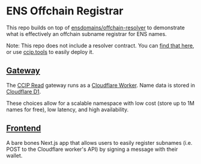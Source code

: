 # ENS Offchain Registrar

This repo builds on top of [ensdomains/offchain-resolver](https://github.com/ensdomains/offchain-resolver) to demonstrate what is effectively an offchain subname registrar for ENS names.

Note: This repo does not include a resolver contract. You can [find that here](https://github.com/ensdomains/offchain-resolver/blob/main/packages/contracts), or use [ccip.tools](https://ccip.tools/) to easily deploy it.

## [Gateway](worker/README.md)

The [CCIP Read](https://eips.ethereum.org/EIPS/eip-3668) gateway runs as a [Cloudflare Worker](https://developers.cloudflare.com/workers/). Name data is stored in [Cloudflare D1](https://developers.cloudflare.com/d1/).

These choices allow for a scalable namespace with low cost (store up to 1M names for free), low latency, and high availability.

## [Frontend](web/README.md)

A bare bones Next.js app that allows users to easily register subnames (i.e. POST to the Cloudflare worker's API) by signing a message with their wallet.
